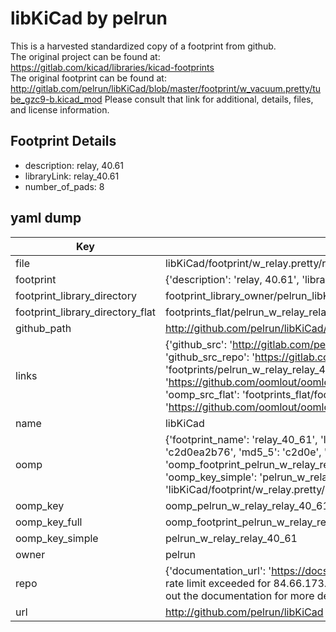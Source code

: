 # libKiCad by pelrun  
This is a harvested standardized copy of a footprint from github.  
The original project can be found at:  
https://gitlab.com/kicad/libraries/kicad-footprints  
The original footprint can be found at:
http://gitlab.com/pelrun/libKiCad/blob/master/footprint/w_vacuum.pretty/tube_gzc9-b.kicad_mod
Please consult that link for additional, details, files, and license information.  
## Footprint Details
* description: relay, 40.61  
* libraryLink: relay_40.61  
* number_of_pads: 8  
## yaml dump  
| Key | Value |  
| --- | --- |  
| file | libKiCad/footprint/w_relay.pretty/relay_40.61.kicad_mod |  
| footprint | {'description': 'relay, 40.61', 'libraryLink': 'relay_40.61', 'number_of_pads': 8} |  
| footprint_library_directory | footprint_library_owner/pelrun_libKiCad |  
| footprint_library_directory_flat | footprints_flat/pelrun_w_relay_relay_40_61/working |  
| github_path | http://github.com/pelrun/libKiCad/blob/master/footprint/w_relay.pretty/relay_40.61.kicad_mod |  
| links | {'github_src': 'http://gitlab.com/pelrun/libKiCad/blob/master/footprint/w_vacuum.pretty/tube_gzc9-b.kicad_mod', 'github_src_repo': 'https://gitlab.com/kicad/libraries/kicad-footprints', 'oomp_bot': 'footprints/pelrun_w_relay_relay_40_61/working', 'oomp_bot_github': 'https://github.com/oomlout/oomlout_oomp_footprint_bot/tree/main/footprints/pelrun_w_relay_relay_40_61/working', 'oomp_src_flat': 'footprints_flat/footprints_flat/pelrun_w_relay_relay_40_61/working', 'oomp_src_flat_github': 'https://github.com/oomlout/oomlout_oomp_footprint_src/tree/main/footprints_flat/pelrun_w_relay_relay_40_61/working'} |  
| name | libKiCad |  
| oomp | {'footprint_name': 'relay_40_61', 'library_name': 'w_relay', 'md5': 'c2d0ea2b76a75342dc563a85fe436927', 'md5_10': 'c2d0ea2b76', 'md5_5': 'c2d0e', 'md5_6': 'c2d0ea', 'oomp_key': 'oomp_pelrun_w_relay_relay_40_61', 'oomp_key_extra': 'oomp_footprint_pelrun_w_relay_relay_40_61', 'oomp_key_full': 'oomp_footprint_pelrun_w_relay_relay_40_61_c2d0ea', 'oomp_key_simple': 'pelrun_w_relay_relay_40_61', 'original_filename': 'libKiCad/footprint/w_relay.pretty/relay_40.61.kicad_mod', 'owner_name': 'pelrun'} |  
| oomp_key | oomp_pelrun_w_relay_relay_40_61 |  
| oomp_key_full | oomp_footprint_pelrun_w_relay_relay_40_61 |  
| oomp_key_simple | pelrun_w_relay_relay_40_61 |  
| owner | pelrun |  
| repo | {'documentation_url': 'https://docs.github.com/rest/overview/resources-in-the-rest-api#rate-limiting', 'message': "API rate limit exceeded for 84.66.173.59. (But here's the good news: Authenticated requests get a higher rate limit. Check out the documentation for more details.)"} |  
| url | http://github.com/pelrun/libKiCad |  

